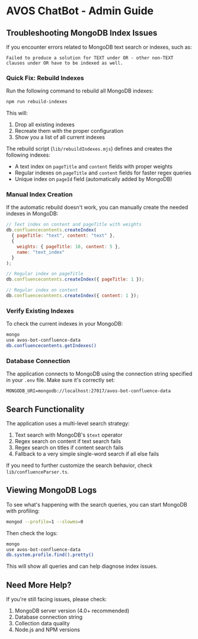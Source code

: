 # AVOS ChatBot - Admin Guide

## Troubleshooting MongoDB Index Issues

If you encounter errors related to MongoDB text search or indexes, such as:

```
Failed to produce a solution for TEXT under OR - other non-TEXT clauses under OR have to be indexed as well.
```

### Quick Fix: Rebuild Indexes

Run the following command to rebuild all MongoDB indexes:

```bash
npm run rebuild-indexes
```

This will:
1. Drop all existing indexes
2. Recreate them with the proper configuration
3. Show you a list of all current indexes

The rebuild script (`lib/rebuildIndexes.mjs`) defines and creates the following indexes:

- A text index on `pageTitle` and `content` fields with proper weights
- Regular indexes on `pageTitle` and `content` fields for faster regex queries
- Unique index on `pageId` field (automatically added by MongoDB)

### Manual Index Creation

If the automatic rebuild doesn't work, you can manually create the needed indexes in MongoDB:

```javascript
// Text index on content and pageTitle with weights
db.confluencecontents.createIndex(
  { pageTitle: "text", content: "text" },
  { 
    weights: { pageTitle: 10, content: 5 },
    name: "text_index" 
  }
);

// Regular index on pageTitle
db.confluencecontents.createIndex({ pageTitle: 1 });

// Regular index on content
db.confluencecontents.createIndex({ content: 1 });
```

### Verify Existing Indexes

To check the current indexes in your MongoDB:

```bash
mongo
use avos-bot-confluence-data
db.confluencecontents.getIndexes()
```

### Database Connection

The application connects to MongoDB using the connection string specified in your `.env` file. Make sure it's correctly set:

```
MONGODB_URI=mongodb://localhost:27017/avos-bot-confluence-data
```

## Search Functionality

The application uses a multi-level search strategy:

1. Text search with MongoDB's `$text` operator
2. Regex search on content if text search fails
3. Regex search on titles if content search fails
4. Fallback to a very simple single-word search if all else fails

If you need to further customize the search behavior, check `lib/confluenceParser.ts`.

## Viewing MongoDB Logs

To see what's happening with the search queries, you can start MongoDB with profiling:

```bash
mongod --profile=1 --slowms=0
```

Then check the logs:

```bash
mongo
use avos-bot-confluence-data
db.system.profile.find().pretty()
```

This will show all queries and can help diagnose index issues.

## Need More Help?

If you're still facing issues, please check:

1. MongoDB server version (4.0+ recommended)
2. Database connection string
3. Collection data quality
4. Node.js and NPM versions 